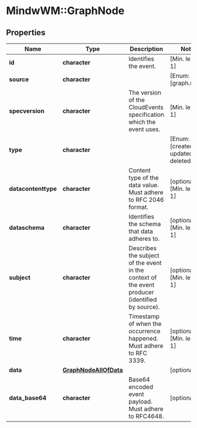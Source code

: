 # MindwWM::GraphNode


## Properties
Name | Type | Description | Notes
------------ | ------------- | ------------- | -------------
**id** | **character** | Identifies the event. | [Min. length: 1] 
**source** | **character** |  | [Enum: [graph.node]] 
**specversion** | **character** | The version of the CloudEvents specification which the event uses. | [Min. length: 1] 
**type** | **character** |  | [Enum: [created, updated, deleted]] 
**datacontenttype** | **character** | Content type of the data value. Must adhere to RFC 2046 format. | [optional] [Min. length: 1] 
**dataschema** | **character** | Identifies the schema that data adheres to. | [optional] [Min. length: 1] 
**subject** | **character** | Describes the subject of the event in the context of the event producer (identified by source). | [optional] [Min. length: 1] 
**time** | **character** | Timestamp of when the occurrence happened. Must adhere to RFC 3339. | [optional] [Min. length: 1] 
**data** | [**GraphNodeAllOfData**](GraphNode_allOf_data.md) |  | [optional] 
**data_base64** | **character** | Base64 encoded event payload. Must adhere to RFC4648. | [optional] 



